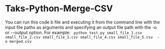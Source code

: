 # Taks-Python-Merge-CSV
You can run this code b file and executing it from the command line with the input file paths as arguments and specifying an output file path with the -o or --output option. For example:
``` python test.py small_file_1.csv small_file_2.csv small_file_3.csv small_file_4.csv small_file_5.csv  -o merged.csv```
